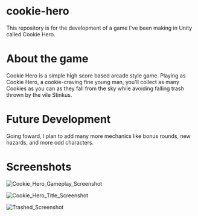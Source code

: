 # cookie-hero
This repository is for the development of a game I've been making in Unity called Cookie Hero. 
# About the game
Cookie Hero is a simple high score based arcade style game. Playing as Cookie Hero, a cookie-craving fine young man, you'll collect as many Cookies as you can 
as they fall from the sky while avoiding falling trash thrown by the vile Stinkus.
# Future Development
Going foward, I plan to add many more mechanics like bonus rounds, new hazards, and more odd characters. 
# Screenshots
![Cookie_Hero_Gameplay_Screenshot](https://github.com/dipersiojatwit/cookie-hero/assets/113375793/4f21b78c-b7b9-4f23-85eb-d717c2730043)    

![Cookie_Hero_Title_Screenshot](https://github.com/dipersiojatwit/cookie-hero/assets/113375793/750d5b5a-c31a-44de-98aa-57248fce56aa)

![Trashed_Screenshot](https://github.com/dipersiojatwit/cookie-hero/assets/113375793/64bb4906-bfe2-4262-b935-ebd19bfcdaeb)

